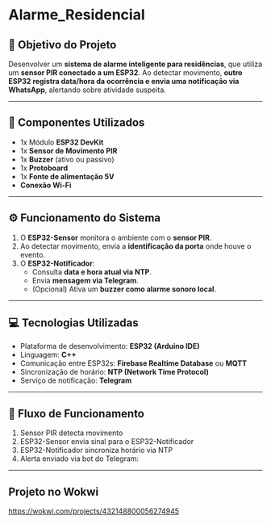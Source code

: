 # Alarme_Residencial


## 🎯 Objetivo do Projeto

Desenvolver um **sistema de alarme inteligente para residências**, que utiliza um **sensor PIR conectado a um ESP32**. Ao detectar movimento, **outro ESP32 registra data/hora da ocorrência e envia uma notificação via WhatsApp**, alertando sobre atividade suspeita.

---

## 🧩 Componentes Utilizados

- 1x Módulo **ESP32 DevKit**
- 1x **Sensor de Movimento PIR**
- 1x **Buzzer** (ativo ou passivo)
- 1x **Protoboard**
- 1x **Fonte de alimentação 5V**
- **Conexão Wi-Fi**

---

## ⚙️ Funcionamento do Sistema

1. O **ESP32-Sensor** monitora o ambiente com o **sensor PIR**.
2. Ao detectar movimento, envia a **identificação da porta** onde houve o evento.
3. O **ESP32-Notificador**:
   - Consulta **data e hora atual via NTP**.
   - Envia **mensagem via Telegram**.
   - (Opcional) Ativa um **buzzer como alarme sonoro local**.

---

## 💻 Tecnologias Utilizadas

- Plataforma de desenvolvimento: **ESP32 (Arduino IDE)**
- Linguagem: **C++**
- Comunicação entre ESP32s: **Firebase Realtime Database** ou **MQTT**
- Sincronização de horário: **NTP (Network Time Protocol)**
- Serviço de notificação: **Telegram**

---

## 🔁 Fluxo de Funcionamento

1. Sensor PIR detecta movimento
2. ESP32-Sensor envia sinal para o ESP32-Notificador
3. ESP32-Notificador sincroniza horário via NTP
4. Alerta enviado via  bot do Telegram:

---

## Projeto no Wokwi
https://wokwi.com/projects/432148800056274945
